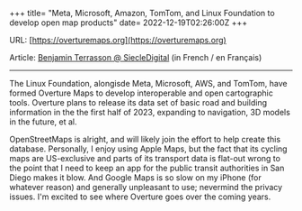 +++
title= "Meta, Microsoft, Amazon, TomTom, and Linux Foundation to develop open map products"
date= 2022-12-19T02:26:00Z
+++

URL: [https://overturemaps.org](https://overturemaps.org)

Article: [Benjamin Terrasson @ SiecleDigital](https://siecledigital.fr/2022/12/19/meta-microsoft-amazon-tomtom-et-fondation-linux-developper-produits-cartographiques-ouverts/) (in French / en Français)

---

The Linux Foundation, alongisde Meta, Microsoft, AWS, and TomTom, have formed Overture Maps to develop interoperable and open cartographic tools. Overture plans to release its data set of basic road and building information in the the first half of 2023, expanding to navigation, 3D models in the future, et al.

OpenStreetMaps is alright, and will likely join the effort to help create this database. Personally, I enjoy using Apple Maps, but the fact that its cycling maps are US-exclusive and parts of its transport data is flat-out wrong to the point that I need to keep an app for the public transit authorities in San Diego makes it blow. And Google Maps is so slow on my iPhone (for whatever reason) and generally unpleasant to use; nevermind the privacy issues. I'm excited to see where Overture goes over the coming years.

